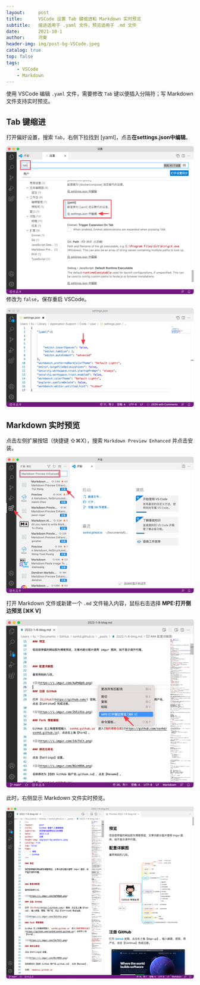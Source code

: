 ```yaml
---
layout:     post
title:      VSCode 设置 Tab 键缩进和 Markdown 实时预览
subtitle:   缩进适用于 .yaml 文件，预览适用于 .md 文件
date:       2021-10-1
author:     河東
header-img: img/post-bg-VSCode.jpeg
catalog: true
top: false
tags:
    - VSCode
    - Markdown
---
```


使用 VSCode 编辑 `.yaml` 文件，需要修改 `Tab` 键以便插入分隔符；写 Markdown 文件支持实时预览。

## Tab 键缩进

打开偏好设置，搜索 `Tab`，右侧下拉找到 [yaml]，点击**在settings.json中编辑**。

![](/img/VSCode/1.png)
修改为 `false`，保存重启 VSCode。

![](/img/VSCode/2.png)

## Markdown 实时预览

点击左侧扩展按钮（快捷键 ⇧⌘X），搜索 `Markdown Preview Enhanced` 并点击安装。

![](/img/VSCode/3.png)

打开 Markdown 文件或新建一个 `.md` 文件输入内容，鼠标右击选择 **MPE:打开侧边预览 [⌘K V]**

![](/img/VSCode/4.png)

此时，右侧显示 Markdown 文件实时预览。

![](/img/VSCode/5.png)